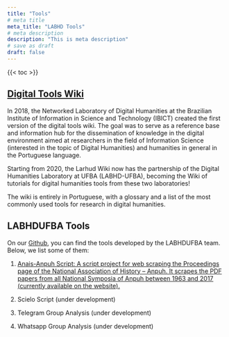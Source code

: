 ```yaml
---
title: "Tools"
# meta title
meta_title: "LABHD Tools"
# meta description
description: "This is meta description"
# save as draft
draft: false
---
```


{{< toc >}}

## [Digital Tools Wiki](http://www.larhud.ibict.br/index.php?title=Página_principal) 

In 2018, the Networked Laboratory of Digital Humanities at the Brazilian Institute of Information in Science and Technology (IBICT) created the first version of the digital tools wiki. The goal was to serve as a reference base and information hub for the dissemination of knowledge in the digital environment aimed at researchers in the field of Information Science (interested in the topic of Digital Humanities) and humanities in general in the Portuguese language.

Starting from 2020, the Larhud Wiki now has the partnership of the Digital Humanities Laboratory at UFBA (LABHD-UFBA), becoming the Wiki of tutorials for digital humanities tools from these two laboratories!

The wiki is entirely in Portuguese, with a glossary and a list of the most commonly used tools for research in digital humanities.

## LABHDUFBA Tools
On our [Github](), you can find the tools developed by the LABHDUFBA team. Below, we list some of them:

1. [Anais-Anpuh Script: A script project for web scraping the Proceedings page of the National Association of History – Anpuh. It scrapes the PDF papers from all National Symposia of Anpuh between 1963 and 2017 (currently available on the website).](https://github.com/LABHDUFBA/Anais-Anpuh)

2. Scielo Script (under development)
3. Telegram Group Analysis (under development)
4. Whatsapp Group Analysis (under development)